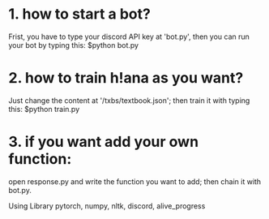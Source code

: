 # 1. how to start a bot?
Frist, you have to type your discord API key at 'bot.py', then you can run your bot by typing this: $python bot.py

# 2. how to train h!ana as you want?
Just change the content at '/txbs/textbook.json'; then train it with typing this: $python train.py

# 3. if you want add your own function:
open response.py and write the function you want to add; then chain it with bot.py.


Using Library
pytorch, numpy, nltk, discord, alive_progress
